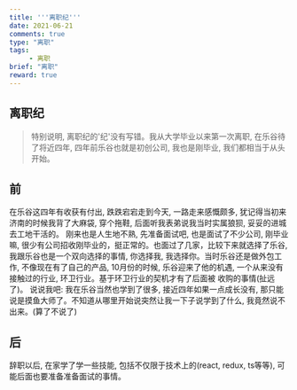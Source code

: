 ```yaml
---
title: '''离职纪'''
date: 2021-06-21
comments: true
type: "离职"
tags:
     - 离职
brief: "离职"
reward: true
---
```


## 离职纪
> 特别说明, 离职纪的'纪'没有写错。我从大学毕业以来第一次离职, 在乐谷待了将近四年, 四年前乐谷也就是初创公司, 我也是刚毕业, 我们都相当于从头开始。
<!--more-->
## 前
在乐谷这四年有收获有付出, 跌跌宕宕走到今天, 一路走来感慨颇多, 犹记得当初来济南的时候我背了大麻袋, 穿个拖鞋, 后面听我表弟说我当时实属狼狈, 妥妥的进城去工地干活的。
刚来也是人生地不熟, 先准备面试吧, 也是面试了不少公司, 刚毕业嘛, 很少有公司招收刚毕业的，挺正常的。也面过了几家，比较下来就选择了乐谷, 我跟乐谷也是一个双向选择的事情, 
你选择我, 我选择你。当时乐谷还是做外包工作, 不像现在有了自己的产品, 10月份的时候, 乐谷迎来了他的机遇, 一个从来没有接触过的行业, 环卫行业。基于环卫行业的契机才有了后面被
收购的事情(扯远了)。
说说我吧: 我在乐谷当然也学到了很多, 接近四年如果一点成长没有, 那只能说是摸鱼大师了。不知道从哪里开始说突然让我一下子说学到了什么, 我竟然说不出来。(算了不说了)

## 后
辞职以后, 在家学了学一些技能, 包括不仅限于技术上的(react, redux, ts等等), 可能后面也要准备准备面试的事情。